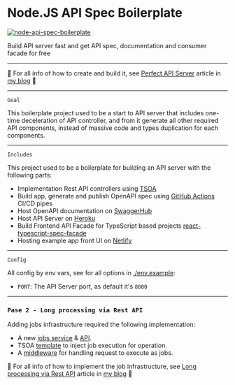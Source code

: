 
# Node.JS API Spec Boilerplate

[![node-api-spec-boilerplate](https://github.com/haimkastner/node-api-spec-boilerplate/actions/workflows/actions.yml/badge.svg?branch=main)](https://github.com/haimkastner/node-api-spec-boilerplate/actions/workflows/actions.yml)


Build API server fast and get API spec, documentation and consumer facade for free

---

📙 For all info of how to create and build it, see [Perfect API Server](https://blog.castnet.club/en/blog/perfect-api-server-part-a) article in [my blog](https://blog.castnet.club/en) 📙

---
`Goal`

This boilerplate project used to be a start to API server that includes one-time deceleration of API controller, and from it generate all other required API components, instead of massive code and types duplication for each components.


---
`Includes`

This project used to be a boilerplate for building an API server with the following parts:
* Implementation Rest API controllers using [TSOA](https://tsoa-community.github.io/docs/)
* Build app, generate and publish OpenAPI spec using [GitHub Actions](https://github.com/haimkastner/node-api-spec-boilerplate/actions) CI/CD pipes
* Host OpenAPI documentation on [SwaggerHub](https://app.swaggerhub.com/apis/haimkastner/node-api-spec-boilerplate)
* Host API Server on [Heroku](https://api-spec-boilerplate.herokuapp.com/)
* Build Frontend API Facade for TypeScript based projects [react-typescript-spec-facade](https://github.com/haimkastner/react-typescript-spec-facade) 
* Hosting example app front UI on [Netlify](https://react-typescript-spec-facade.castnet.club/)

---
`Config` 

All config by env vars, see for all options in [./env.example](./.env.example):
* `PORT`: The API Server port, as default it's `8080`  

---

### `Pase 2 - Long processing via Rest API` 


Adding jobs infrastructure required the following implementation:  
* A new [jobs service](https://github.com/haimkastner/node-api-spec-boilerplate/blob/with-jobs/src/services/jobs.service.ts) & [API](https://github.com/haimkastner/node-api-spec-boilerplate/blob/with-jobs/src/controllers/jobs.controller.ts).
* TSOA [template](https://github.com/haimkastner/node-api-spec-boilerplate/blob/with-jobs/src/infrastructure/routes.template.hbs) to inject job execution for operation.
* A [middleware](https://github.com/haimkastner/node-api-spec-boilerplate/blob/with-jobs/src/infrastructure/jobify.middleware.ts) for handling request to execute as jobs.


📙 For all info of how to implement the job infrastructure, see [Long processing via Rest API](https://blog.castnet.club/en/blog/perfect-api-server-part-c-jobs) article in [my blog](https://blog.castnet.club/en) 📙
